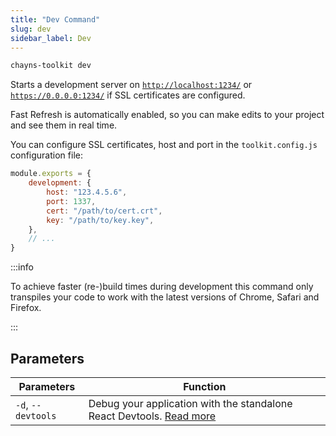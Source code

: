 ```yaml
---
title: "Dev Command"
slug: dev
sidebar_label: Dev
---
```


```bash
chayns-toolkit dev
```

Starts a development server on [`http://localhost:1234/`](http://localhost:1234/) or
[`https://0.0.0.0:1234/`](https://0.0.0.0:1234/) if SSL certificates are configured.

Fast Refresh is automatically enabled, so you can make edits to your project and see them in real
time.

You can configure SSL certificates, host and port in the `toolkit.config.js` configuration file:

```js {3,4,5,6} title="/toolkit.config.js"
module.exports = {
    development: {
        host: "123.4.5.6",
        port: 1337,
        cert: "/path/to/cert.crt",
        key: "/path/to/key.key",
    },
    // ...
}
```

:::info

To achieve faster (re-)build times during development this command only transpiles your code to work
with the latest versions of Chrome, Safari and Firefox.

:::

## Parameters

| Parameters         | Function                                                                                           |
| ------------------ | -------------------------------------------------------------------------------------------------- |
| `-d`, `--devtools` | Debug your application with the standalone React Devtools. [Read more](../features/react-devtools) |
